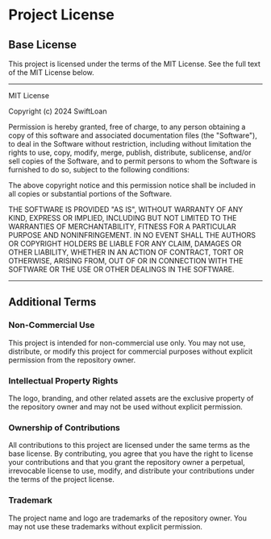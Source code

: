 # Project License

## Base License

This project is licensed under the terms of the MIT License. See the full text of the MIT License below.

---

MIT License

Copyright (c) 2024 SwiftLoan

Permission is hereby granted, free of charge, to any person obtaining a copy
of this software and associated documentation files (the "Software"), to deal
in the Software without restriction, including without limitation the rights
to use, copy, modify, merge, publish, distribute, sublicense, and/or sell
copies of the Software, and to permit persons to whom the Software is
furnished to do so, subject to the following conditions:

The above copyright notice and this permission notice shall be included in all
copies or substantial portions of the Software.

THE SOFTWARE IS PROVIDED "AS IS", WITHOUT WARRANTY OF ANY KIND, EXPRESS OR
IMPLIED, INCLUDING BUT NOT LIMITED TO THE WARRANTIES OF MERCHANTABILITY,
FITNESS FOR A PARTICULAR PURPOSE AND NONINFRINGEMENT. IN NO EVENT SHALL THE
AUTHORS OR COPYRIGHT HOLDERS BE LIABLE FOR ANY CLAIM, DAMAGES OR OTHER
LIABILITY, WHETHER IN AN ACTION OF CONTRACT, TORT OR OTHERWISE, ARISING FROM,
OUT OF OR IN CONNECTION WITH THE SOFTWARE OR THE USE OR OTHER DEALINGS IN THE
SOFTWARE.

---

## Additional Terms

### Non-Commercial Use
This project is intended for non-commercial use only. You may not use, distribute, or modify this project for commercial purposes without explicit permission from the repository owner.

### Intellectual Property Rights
The logo, branding, and other related assets are the exclusive property of the repository owner and may not be used without explicit permission.

### Ownership of Contributions
All contributions to this project are licensed under the same terms as the base license. By contributing, you agree that you have the right to license your contributions and that you grant the repository owner a perpetual, irrevocable license to use, modify, and distribute your contributions under the terms of the project license.

### Trademark
The project name and logo are trademarks of the repository owner. You may not use these trademarks without explicit permission.
